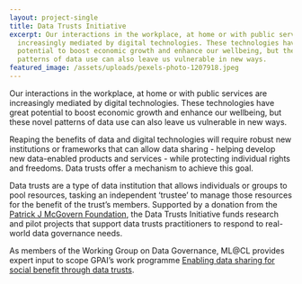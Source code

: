 ```yaml
---
layout: project-single
title: Data Trusts Initiative
excerpt: Our interactions in the workplace, at home or with public services are
  increasingly mediated by digital technologies. These technologies have great
  potential to boost economic growth and enhance our wellbeing, but these novel
  patterns of data use can also leave us vulnerable in new ways.
featured_image: /assets/uploads/pexels-photo-1207918.jpeg
---
```

Our interactions in the workplace, at home or with public services are increasingly mediated by digital technologies. These technologies have great potential to boost economic growth and enhance our wellbeing, but these novel patterns of data use can also leave us vulnerable in new ways. 

Reaping the benefits of data and digital technologies will require robust new institutions or frameworks that can allow data sharing - helping develop new data-enabled products and services - while protecting individual rights and freedoms. Data trusts offer a mechanism to achieve this goal. 

Data trusts are a type of data institution that allows individuals or groups to pool resources, tasking an independent ‘trustee’ to manage those resources for the benefit of the trust’s members. Supported by a donation from the [Patrick J McGovern Foundation](https://www.mcgovern.org), the Data Trusts Initiative funds research and pilot projects that support data trusts practitioners to respond to real-world data governance needs. 

As members of the Working Group on Data Governance, ML@CL provides expert input to scope GPAI’s work programme [Enabling data sharing for social benefit through data trusts](https://gpai.ai/projects/data-governance/data-trusts/).